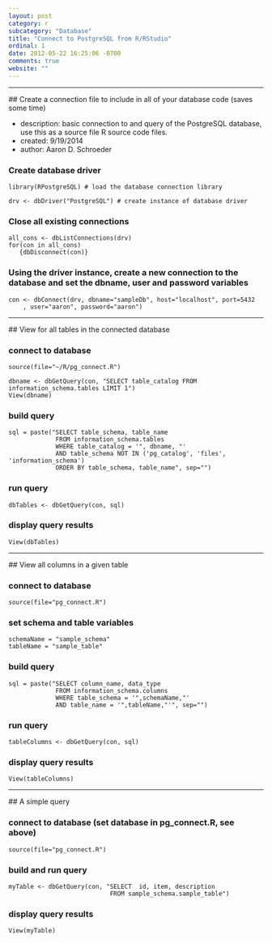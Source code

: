 ```yaml
---
layout: post
category: r
subcategory: "Database"
title: "Connect to PostgreSQL from R/RStudio"
ordinal: 1
date: 2012-05-22 16:25:06 -0700
comments: true
website: ""
---
```

<!--break-->

<hr />
## Create a connection file to include in all of your database code (saves some time)

  * description: basic connection to and query of the PostgreSQL database, use this as a source file R source code files.
  * created: 9/19/2014
  * author: Aaron D. Schroeder

### Create database driver
    library(RPostgreSQL) # load the database connection library

    drv <- dbDriver("PostgreSQL") # create instance of database driver

### Close all existing connections
    all_cons <- dbListConnections(drv)
    for(con in all_cons)
       {dbDisconnect(con)}

### Using the driver instance, create a new connection to the database and set the dbname, user and password variables
    con <- dbConnect(drv, dbname="sampleDb", host="localhost", port=5432
        , user="aaron", password="aaron")

<hr />
## View for all tables in the connected database

### connect to database
    source(file="~/R/pg_connect.R")

    dbname <- dbGetQuery(con, "SELECT table_catalog FROM information_schema.tables LIMIT 1")
    View(dbname)

### build query
    sql = paste("SELECT table_schema, table_name
                 FROM information_schema.tables
                 WHERE table_catalog = '", dbname, "'
                 AND table_schema NOT IN ('pg_catalog', 'files', 'information_schema')
                 ORDER BY table_schema, table_name", sep="")

### run query
    dbTables <- dbGetQuery(con, sql)

### display query results
    View(dbTables)

<hr />
## View all columns in a given table

### connect to database
    source(file="pg_connect.R")

### set schema and table variables
    schemaName = "sample_schema"
    tableName = "sample_table"

### build query
    sql = paste("SELECT column_name, data_type
                 FROM information_schema.columns
                 WHERE table_schema = '",schemaName,"'
                 AND table_name = '",tableName,"'", sep="")

### run query
    tableColumns <- dbGetQuery(con, sql)

### display query results
    View(tableColumns)

<hr />
## A simple query

### connect to database (set database in pg_connect.R, see above)
    source(file="pg_connect.R")

### build and run query
    myTable <- dbGetQuery(con, "SELECT  id, item, description
                                FROM sample_schema.sample_table")

### display query results
    View(myTable)
